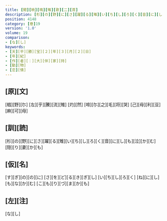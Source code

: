 ```yaml
---
title: [聞][暁][鳴][雉][歌][二][首]
description: [杉][の][野][に][さ][躍][る][雉][い][ち][し][ろ][く][音][に][し][も][泣][か][む][隠][り][妻][か][も]
position: 4148
category: [巻]19
version: '1.0'
volume: 19
comparison:
- [な][し]
keywords:
- [天][平][勝][宝][２][年][３][月][２][日]
- [年][紀]
- [作][者][：][大][伴][家][持]
- [動][物]
- [恋][情]
---
```


## [原][文]

[椙][野][尓] [左][乎][騰][流][雉] [灼][然] [啼][尓][之][毛][将][哭] [己][母][利][豆][麻][可][母]

## [訓][読]

[杉][の][野][に][さ][躍][る][雉][い][ち][し][ろ][く][音][に][し][も][泣][か][む][隠][り][妻][か][も]

## [仮][名]

[す][ぎ][の][の][に] [さ][を][ど][る][き][ぎ][し] [い][ち][し][ろ][く] [ね][に][し][も][な][か][む] [こ][も][り][づ][ま][か][も]

## [左][注]

[な][し]
